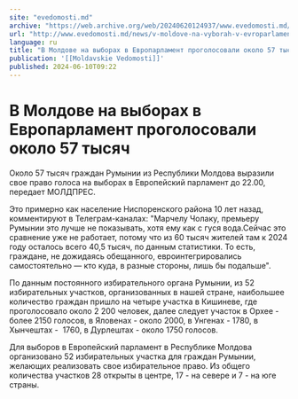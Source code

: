 ```yaml
---
site: "evedomosti.md"
archive: "https://web.archive.org/web/20240620124937/www.evedomosti.md/news/v-moldove-na-vyborah-v-evroparlament-progolosovali-55-tysyac"
url: "http://www.evedomosti.md/news/v-moldove-na-vyborah-v-evroparlament-progolosovali-55-tysyac"
language: ru
title: "В Молдове на выборах в Европарламент проголосовали около 57 тысяч"
publication: '[[Moldavskie Vedomosti]]'
published: 2024-06-10T09:22
---
```


# В Молдове на выборах в Европарламент проголосовали около 57 тысяч

Около 57 тысяч граждан Румынии из Республики Молдова выразили свое право голоса на выборах в Европейский парламент до 22.00, передает МОЛДПРЕС.

Это примерно как население Ниспоренского района 10 лет назад, комментируют в Телеграм-каналах: "Марчелу Чолаку, премьеру Румынии это лучше не показывать, хотя ему как с гуся вода.Сейчас это сравнение уже не работает, потому что из 60 тысяч жителей там к 2024 году осталось всего 40,5 тысяч, по данным статистики. То есть, граждане, не дожидаясь обещанного, евроинтегрировались самостоятельно — кто куда, в разные стороны, лишь бы подальше".

По данным постоянного избирательного органа Румынии, из 52 избирательных участков, организованных в нашей стране, наибольшее количество граждан пришло на четыре участка в Кишиневе, где проголосовало около 2 200 человек, далее следует участок в Орхее - более 2150 голосов, в Яловенах - около 2000, в Унгенах - 1780, в Хынчештах -  1760, в Дурлештах - около 1750 голосов.

Для выборов в Европейский парламент в Республике Молдова организовано 52 избирательных участка для граждан Румынии, желающих реализовать свое избирательное право. Из общего количества участков 28 открыты в центре, 17 - на севере и 7 - на юге страны.